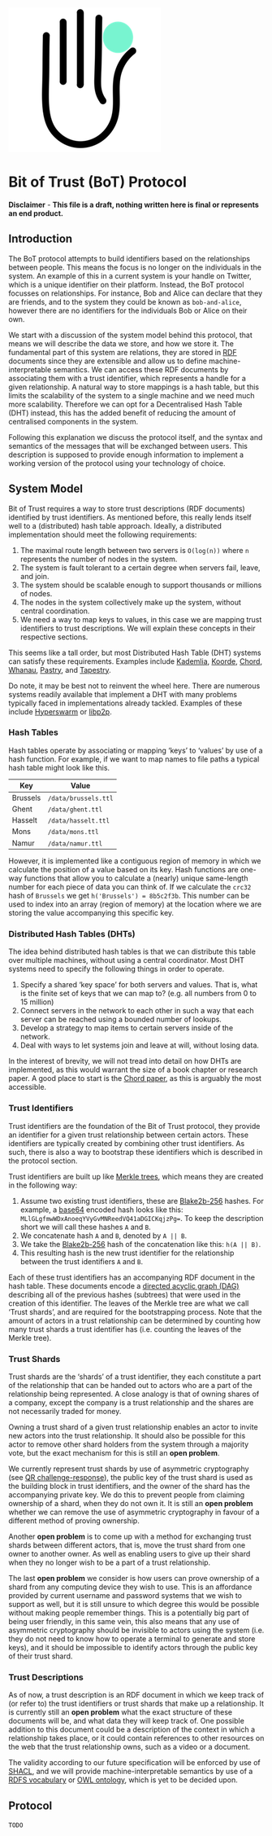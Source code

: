 ![Bit of Trust](https://raw.githubusercontent.com/oSoc20/bit-of-trust/master/img/bot.png)

# Bit of Trust (BoT) Protocol

**Disclaimer** - **This file is a draft, nothing written here is final or represents an end
product.**

## Introduction

The BoT protocol attempts to build identifiers based on the relationships between people. This
means the focus is no longer on the individuals in the system. An example of this in a current
system is your handle on Twitter, which is a unique identifier on their platform. Instead, the BoT
protocol focusses on relationships. For instance, Bob and Alice can declare that they are friends,
and to the system they could be known as `bob-and-alice`, however there are no identifiers for the
individuals Bob or Alice on their own.

We start with a discussion of the system model behind this protocol, that means we will describe
the data we store, and how we store it. The fundamental part of this system are relations, they are
stored in [RDF](https://www.w3.org/TR/rdf-primer/) documents since they are extensible and allow us
to define machine-interpretable semantics. We can access these RDF documents by associating them
with a trust identifier, which represents a handle for a given relationship. A natural way to store
mappings is a hash table, but this limits the scalability of the system to a single machine and we
need much more scalability. Therefore we can opt for a Decentralised Hash Table (DHT) instead, this
has the added benefit of reducing the amount of centralised components in the system.

Following this explanation we discuss the protocol itself, and the syntax and semantics of the
messages that will be exchanged between users. This description is supposed to provide enough
information to implement a working version of the protocol using your technology of choice.

## System Model

Bit of Trust requires a way to store trust descriptions (RDF documents) identified
by trust identifiers. As mentioned before, this really lends itself well to a
(distributed) hash table approach. Ideally, a distributed implementation should meet the following
requirements:

1. The maximal route length between two servers is `O(log(n))` where `n` represents the number of
   nodes in the system.
2. The system is fault tolerant to a certain degree when servers fail, leave, and join.
3. The system should be scalable enough to support thousands or millions of nodes.
4. The nodes in the system collectively make up the system, without central coordination.
5. We need a way to map keys to values, in this case we are mapping trust identifiers
   to trust descriptions. We will explain these concepts in their respective sections.

This seems like a tall order, but most Distributed Hash Table (DHT) systems can satisfy these
requirements. Examples include
[Kademlia](https://pdos.csail.mit.edu/~petar/papers/maymounkov-kademlia-lncs.pdf),
[Koorde](https://www.ic.unicamp.br/~celio/peer2peer/debrujin-p2p/kaashoek03koorde.pdf),
[Chord](https://pdos.csail.mit.edu/papers/ton:chord/paper-ton.pdf),
[Whanau](https://pdos.csail.mit.edu/papers/whanau-nsdi10.pdf),
[Pastry](http://rowstron.azurewebsites.net/PAST/pastry.pdf), and
[Tapestry](https://www.srhea.net/papers/tapestry_jsac.pdf).

Do note, it may be best not to reinvent the wheel here. There are numerous systems readily
available that implement a DHT with many problems typically faced in implementations already
tackled. Examples of these include [Hyperswarm](https://github.com/hyperswarm/hyperswarm) or
[libp2p](https://github.com/libp2p/js-libp2p).

### Hash Tables

Hash tables operate by associating or mapping ‘keys’ to ‘values’ by use of a hash function. For
example, if we want to map names to file paths a typical hash table might look like
this.

| Key      | Value                |
| -------- | -------------------- |
| Brussels | `/data/brussels.ttl` |
| Ghent    | `/data/ghent.ttl`    |
| Hasselt  | `/data/hasselt.ttl`  |
| Mons     | `/data/mons.ttl`     |
| Namur    | `/data/namur.ttl`    |

However, it is implemented like a contiguous region of memory in which we calculate the position
of a value based on its key. Hash functions are one-way functions that allow you to calculate a
(nearly) unique same-length number for each piece of data you can think of. If we calculate the
`crc32` hash of `Brussels` we get `h('Brussels') = 8b5c2f3b`. This number can be used to index into
an array (region of memory) at the location where we are storing the value accompanying this
specific key.

### Distributed Hash Tables (DHTs)
The idea behind distributed hash tables is that we can distribute this table over multiple
machines, without using a central coordinator. Most DHT systems need to specify the following
things in order to operate.
1. Specify a shared ‘key space’ for both servers and values. That is, what is the finite set of keys
   that we can map to? (e.g. all numbers from 0 to 15 million)
2. Connect servers in the network to each other in such a way that each server can be reached using
   a bounded number of lookups.
3. Develop a strategy to map items to certain servers inside of the network.
4. Deal with ways to let systems join and leave at will, without losing data.

In the interest of brevity, we will not tread into detail on how DHTs are implemented, as this
would warrant the size of a book chapter or research paper. A good place to start is the [Chord
paper](https://pdos.csail.mit.edu/papers/ton:chord/paper-ton.pdf), as this is arguably the most
accessible.

### Trust Identifiers

Trust identifiers are the foundation of the Bit of Trust protocol, they provide an identifier for a
given trust relationship between certain actors. These identifiers are typically created by
combining other trust identifiers. As such, there is also a way to bootstrap these identifiers
which is described in the protocol section.

Trust identifiers are built up like [Merkle trees](https://en.wikipedia.org/wiki/Merkle_tree),
which means they are created in the following way:

1. Assume two existing trust identifiers, these are [Blake2b-256](https://blake2.net/) hashes. For
   example, a [base64](https://en.wikipedia.org/wiki/Base64) encoded hash looks like this:
   `MLlGLgfmwWDxAnoeqYVyGvMNReedVQ41aDGICKqjzPg=`. To keep the description short we will call these
   hashes `A` and `B`.
2. We concatenate hash `A` and `B`, denoted by `A || B`.
3. We take the [Blake2b-256](https://blake2.net) hash of the concatenation like this: `h(A || B)`.
4. This resulting hash is the new trust identifier for the relationship between the trust
   identifiers `A` and `B`.

Each of these trust identifiers has an accompanying RDF document in the hash table. These documents
encode a [directed acyclic graph (DAG)](https://en.wikipedia.org/wiki/Directed_acyclic_graph)
describing all of the previous hashes (subtrees) that were used in the creation of this identifier.
The leaves of the Merkle tree are what we call ‘Trust shards’, and are required for the
bootstrapping process. Note that the amount of actors in a trust relationship can be determined by
counting how many trust shards a trust identifier has (i.e. counting the leaves of the Merkle
tree).

### Trust Shards

Trust shards are the ‘shards’ of a trust identifier, they each constitute a part of the
relationship that can be handed out to actors who are a part of the relationship being represented.
A close analogy is that of owning shares of a company, except the company is a trust relationship
and the shares are not necessarily traded for money.

Owning a trust shard of a given trust relationship enables an actor to invite new actors into the
trust relationship. It should also be possible for this actor to remove other shard holders from
the system through a majority vote, but the exact mechanism for this is still an **open problem**.

We currently represent trust shards by use of asymmetric cryptography (see [QR
challenge-response](/qr-challenge-response.md)), the public key of the trust shard is used as the
building block in trust identifiers, and the owner of the shard has the accompanying private key.
We do this to prevent people from claiming ownership of a shard, when they do not own it. It is
still an **open problem** whether we can remove the use of asymmetric cryptography in favour of a
different method of proving ownership.

Another **open problem** is to come up with a method for exchanging trust shards between different
actors, that is, move the trust shard from one owner to another owner. As well as enabling users to
give up their shard when they no longer wish to be a part of a trust relationship.

The last **open problem** we consider is how users can prove ownership of a shard from any
computing device they wish to use. This is an affordance provided by current username and password
systems that we wish to support as well, but it is still unsure to which degree this would be
possible without making people remember things. This is a potentially big part of being user
friendly, in this same vein, this also means that any use of asymmetric cryptography should be
invisible to actors using the system (i.e. they do not need to know how to operate a terminal to
generate and store keys), and it should be impossible to identify actors through the public key of
their trust shard.

### Trust Descriptions

As of now, a trust description is an RDF document in which we keep track of (or refer to) the
trust identifiers or trust shards that make up a relationship. It is currently still an **open
problem** what the exact structure of these documents will be, and what data they will keep
track of. One possible addition to this document could be a description of the context in which a
relationship takes place, or it could contain references to other resources on the web that the
trust relationship owns, such as a video or a document.

The validity according to our future specification will be enforced by use of
[SHACL](https://www.w3.org/TR/shacl/), and we will provide machine-interpretable semantics by use
of a [RDFS vocabulary](https://www.w3.org/TR/rdf-schema/) or [OWL
ontology](https://www.w3.org/TR/owl2-overview/), which is yet to be decided upon.

## Protocol

```
TODO
```
